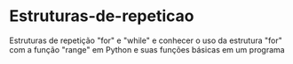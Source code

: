 # Estruturas-de-repeticao
Estruturas de repetição "for" e "while" e conhecer o uso da estrutura "for" com a função "range" em Python e suas funções básicas em um programa
